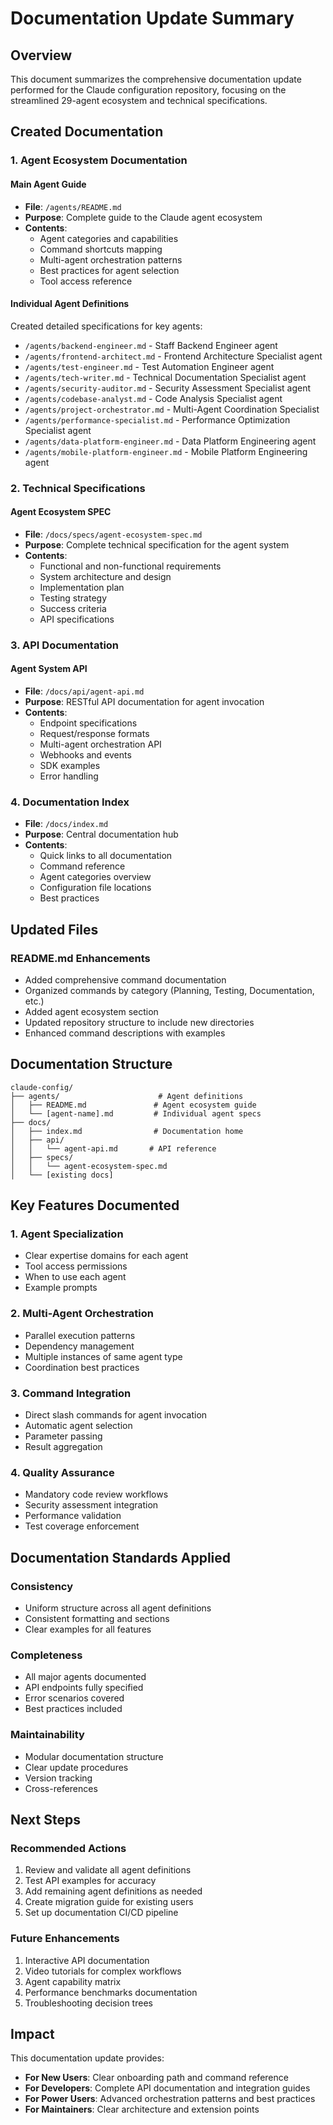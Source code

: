 # Documentation Update Summary

## Overview
This document summarizes the comprehensive documentation update performed for the Claude configuration repository, focusing on the streamlined 29-agent ecosystem and technical specifications.

## Created Documentation

### 1. Agent Ecosystem Documentation

#### Main Agent Guide
- **File**: `/agents/README.md`
- **Purpose**: Complete guide to the Claude agent ecosystem
- **Contents**:
  - Agent categories and capabilities
  - Command shortcuts mapping
  - Multi-agent orchestration patterns
  - Best practices for agent selection
  - Tool access reference

#### Individual Agent Definitions
Created detailed specifications for key agents:
- `/agents/backend-engineer.md` - Staff Backend Engineer agent
- `/agents/frontend-architect.md` - Frontend Architecture Specialist agent  
- `/agents/test-engineer.md` - Test Automation Engineer agent
- `/agents/tech-writer.md` - Technical Documentation Specialist agent
- `/agents/security-auditor.md` - Security Assessment Specialist agent
- `/agents/codebase-analyst.md` - Code Analysis Specialist agent
- `/agents/project-orchestrator.md` - Multi-Agent Coordination Specialist
- `/agents/performance-specialist.md` - Performance Optimization Specialist agent
- `/agents/data-platform-engineer.md` - Data Platform Engineering agent
- `/agents/mobile-platform-engineer.md` - Mobile Platform Engineering agent

### 2. Technical Specifications

#### Agent Ecosystem SPEC
- **File**: `/docs/specs/agent-ecosystem-spec.md`
- **Purpose**: Complete technical specification for the agent system
- **Contents**:
  - Functional and non-functional requirements
  - System architecture and design
  - Implementation plan
  - Testing strategy
  - Success criteria
  - API specifications

### 3. API Documentation

#### Agent System API
- **File**: `/docs/api/agent-api.md`
- **Purpose**: RESTful API documentation for agent invocation
- **Contents**:
  - Endpoint specifications
  - Request/response formats
  - Multi-agent orchestration API
  - Webhooks and events
  - SDK examples
  - Error handling

### 4. Documentation Index
- **File**: `/docs/index.md`
- **Purpose**: Central documentation hub
- **Contents**:
  - Quick links to all documentation
  - Command reference
  - Agent categories overview
  - Configuration file locations
  - Best practices

## Updated Files

### README.md Enhancements
- Added comprehensive command documentation
- Organized commands by category (Planning, Testing, Documentation, etc.)
- Added agent ecosystem section
- Updated repository structure to include new directories
- Enhanced command descriptions with examples

## Documentation Structure

```
claude-config/
├── agents/                      # Agent definitions
│   ├── README.md               # Agent ecosystem guide
│   └── [agent-name].md         # Individual agent specs
├── docs/
│   ├── index.md                # Documentation home
│   ├── api/
│   │   └── agent-api.md       # API reference
│   ├── specs/
│   │   └── agent-ecosystem-spec.md
│   └── [existing docs]
```

## Key Features Documented

### 1. Agent Specialization
- Clear expertise domains for each agent
- Tool access permissions
- When to use each agent
- Example prompts

### 2. Multi-Agent Orchestration
- Parallel execution patterns
- Dependency management
- Multiple instances of same agent type
- Coordination best practices

### 3. Command Integration
- Direct slash commands for agent invocation
- Automatic agent selection
- Parameter passing
- Result aggregation

### 4. Quality Assurance
- Mandatory code review workflows
- Security assessment integration
- Performance validation
- Test coverage enforcement

## Documentation Standards Applied

### Consistency
- Uniform structure across all agent definitions
- Consistent formatting and sections
- Clear examples for all features

### Completeness
- All major agents documented
- API endpoints fully specified
- Error scenarios covered
- Best practices included

### Maintainability
- Modular documentation structure
- Clear update procedures
- Version tracking
- Cross-references

## Next Steps

### Recommended Actions
1. Review and validate all agent definitions
2. Test API examples for accuracy
3. Add remaining agent definitions as needed
4. Create migration guide for existing users
5. Set up documentation CI/CD pipeline

### Future Enhancements
1. Interactive API documentation
2. Video tutorials for complex workflows
3. Agent capability matrix
4. Performance benchmarks documentation
5. Troubleshooting decision trees

## Impact

This documentation update provides:
- **For New Users**: Clear onboarding path and command reference
- **For Developers**: Complete API documentation and integration guides
- **For Power Users**: Advanced orchestration patterns and best practices
- **For Maintainers**: Clear architecture and extension points
